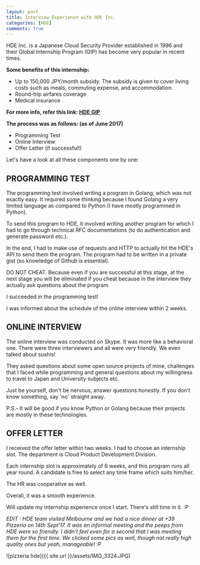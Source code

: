 ```yaml
---
layout: post
title: Interview Experience with HDE Inc.
categories: [HDE]
comments: true
---
```


HDE Inc. is a Japanese Cloud Security Provider established in 1996 and their Global Internship Program (GIP) has become very popular in recent times.

**Some benefits of this internship:**

* Up to 150,000 JPY/month subsidy. The subsidy is given to cover living costs such as meals, commuting expense, and accommodation.
* Round-trip airfares coverage
* Medical insurance

**For more info, refer this link: [HDE GIP](https://www.hde.co.jp/en/gip/)**

**The process was as follows: (as of June 2017)**

* Programming Test
* Online Interview
* Offer Letter (if successful!)

Let's have a look at all these components one by one:


## PROGRAMMING TEST

The programming test involved writing a program in Golang, which was not exactly easy. It required some thinking because I found Golang a very limited language as compared to Python (I have mostly programmed in Python).

To send this program to HDE, it involved writing another program for which I had to go through technical RFC documentations (to do authentication and generate password etc.).

In the end,  I had to make use of requests and HTTP to actually hit the HDE's API to send them the program. The program had to be written in a private gist (so knowledge of Github is essential).

DO NOT CHEAT. Because even if you are successful at this stage, at the next stage you will be eliminated if you cheat because in the interview they actually ask questions about the program.

I succeeded in the programming test!

I was informed about the schedule of the online interview within 2 weeks.

## ONLINE INTERVIEW

The online interview was conducted on Skype. It was more like a behavioral one. There were three interviewers and all were very friendly. We even talked about sushis!

They asked questions about some open source projects of mine, challenges that I faced while programming and general questions about my willingness to travel to Japan and University subjects etc.

Just be yourself, don't be nervous, answer questions honestly. If you don't know something, say 'no' straight away.

P.S.- It will be good if you know Python or Golang because their projects are mostly in these technologies.

## OFFER LETTER

I received the offer letter within two weeks. I had to choose an internship slot. The department is Cloud Product Development Division.

Each internship slot is approximately of 6 weeks, and this program runs all year round. A candidate is free to select any time frame which suits him/her.

The HR was cooperative as well.

Overall, it was a smooth experience.

Will update my internship experience once I start. There's still time in it. :P

*EDIT : HDE team visited Melbourne and we had a nice dinner at +39 Pizzeria on 14th Sept'17. It was an informal meeting and the peeps from HDE were so friendly. I didn't feel even for a second that I was meeting them for the first time. We clicked some pics as well, though not really high quality ones but yeah, manageable!* :P

![pizzeria hde]({{ site.url }}/assets/IMG_3324.JPG)